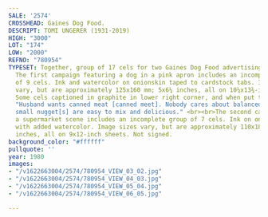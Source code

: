 ```yaml
---
SALE: '2574'
CROSSHEAD: Gaines Dog Food.
DESCRIPT: TOMI UNGERER (1931-2019)
HIGH: "3000"
LOT: "174"
LOW: "2000"
REFNO: "780954"
TYPESET: Together, group of 17 cels for two Gaines Dog Food advertising campaigns.
  The first campaign featuring a dog in a pink apron includes an incomplete group
  of 9 cels. Ink and watercolor on onionskin taped to cardstock tabs. Image sizes
  vary, but are approximately 125x160 mm; 5x6¼ inches, all on 10¼x13¾-inch sheets.
  Some cels captioned in graphite in lower right corner, and when put together read
  "Husband wants canned meat [canned meet]. Nobody cares about balanced diet. Those
  small nugget[s] are easy to mix and delicious." <br><br>The second campaign featuring
  a supermarket scene includes an incomplete group of 7 cels. Ink on onionskin, one
  with added watercolor. Image sizes vary, but are approximately 110x185 mm; 4¼x7¼
  inches, all on 9x12-inch sheets. Not signed.
background_color: "#ffffff"
pullquote: ''
year: 1980
images:
- "/v1622663004/2574/780954_VIEW_03_02.jpg"
- "/v1622663004/2574/780954_VIEW_04_03.jpg"
- "/v1622663004/2574/780954_VIEW_05_04.jpg"
- "/v1622663004/2574/780954_VIEW_06_05.jpg"

---
```

